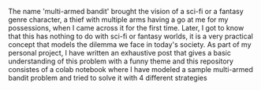 The name 'multi-armed bandit' brought the vision of a sci-fi or a fantasy genre character, a thief with multiple arms having a go at me for my possessions, when I came across it for the first time. Later, I got to know that this has nothing to do with sci-fi or fantasy worlds, it is a very practical concept that models the dilemma we face in today's society. As part of my personal project, I have written an exhaustive post that gives a basic understanding of this problem with a funny theme and this repository consistes of a colab notebook where I have modeled a sample multi-armed bandit problem and tried to solve it with 4 different strategies
